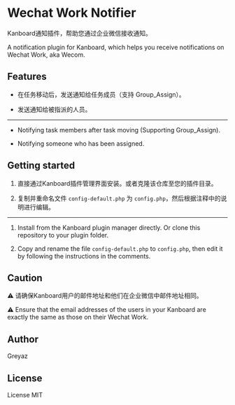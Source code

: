 # Wechat Work Notifier
Kanboard通知插件，帮助您通过企业微信接收通知。

A notification plugin for Kanboard, which helps you receive notifications on Wechat Work, aka Wecom.

## Features
- 在任务移动后，发送通知给任务成员（支持 Group_Assign）。

- 发送通知给被指派的人员。

---
- Notifying task members after task moving (Supporting Group_Assign).

- Notifying someone who has been assigned.


## Getting started
1. 直接通过Kanboard插件管理界面安装。或者克隆该仓库至您的插件目录。

2. 复制并重命名文件 `config-default.php` 为 `config.php`，然后根据注释中的说明进行编辑。

---
1. Install from the Kanboard plugin manager directly. Or clone this repository to your plugin folder.

2. Copy and rename the file `config-default.php` to `config.php`, then edit it by following the instructions in the comments.

## Caution
⚠️
请确保Kanboard用户的邮件地址和他们在企业微信中邮件地址相同。

⚠️
Ensure that the email addresses of the users in your Kanboard are exactly the same as those on their Wechat Work. 

## Author
Greyaz

## License
License MIT
